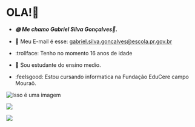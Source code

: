 # OLA!:wave:
- ***:sun_with_face: Me chamo Gabriel Silva Gonçalves:crescent_moon:.***

- :calling: Meu E-mail é esse: gabriel.silva.goncalves@escola.pr.gov.br

- :trollface: Tenho no momento 16 anos de idade

- :orange_book: Sou estudante do ensino medio.

- :feelsgood: Estou cursando informatica na Fundação EduCere campo Mouraõ.

![Isso é uma imagem](https://i.imgflip.com/32p9tl.jpg)

![](https://img.shields.io/badge/Scratch-4D97FF?style=for-the-badge&logo=Scratch&logoColor=white)

![](https://img.shields.io/badge/JavaScript-323330?style=for-the-badge&logo=javascript&logoColor=F7DF1E)
